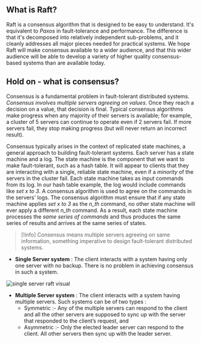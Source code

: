 ## What is Raft?

Raft is a consensus algorithm that is designed to be easy to understand. It's equivalent to _Paxos_ in fault-tolerance and performance. The difference is that it's decomposed into relatively independent sub-problems, and it cleanly addresses all major pieces needed for practical systems.
We hope Raft will make consensus available to a wider audience, and that this wider audience will be able to develop a variety of higher quality consensus-based systems than are available today.

## Hold on - what is consensus?

Consensus is a fundamental problem in fault-tolerant distributed systems. _Consensus involves multiple servers agreeing on values_. Once they reach a decision on a value, that decision is final. Typical consensus algorithms make progress when any majority of their servers is available; for example, a cluster of 5 servers can continue to operate even if 2 servers fail. If more servers fail, they stop making progress (but will never return an incorrect result).

Consensus typically arises in the context of replicated state machines, a general approach to building fault-tolerant systems. Each server has a state machine and a log. The state machine is the component that we want to make fault-tolerant, such as a hash table. It will appear to clients that they are interacting with a single, reliable state machine, even if a _minority_ of the servers in the cluster fail. Each state machine takes as input commands from its log. In our hash table example, the log would include commands like _set x to 3_. A consensus algorithm is used to agree on the commands in the servers' logs. The consensus algorithm must ensure that if any state machine applies _set x to 3_ as the _n_th_ command, no other state machine will ever apply a different _n_th_ command. As a result, each state machine processes the _same series of commands_ and thus produces the same series of results and arrives at the same series of states.

> [!info]
> Consensus means multiple servers agreeing on same information, something imperative to design fault-tolerant distributed systems.

- **Single Server system** : The client interacts with a system having only one server with no backup. There is no problem in achieving consensus in such a system.

![single server raft visual](https://media.geeksforgeeks.org/wp-content/uploads/single-server-1-raft-visual.png)

- **Multiple Server system** : The client interacts with a system having multiple servers. Such systems can be of two types :
  - Symmetric :- Any of the multiple servers can respond to the client and all the other servers are supposed to sync up with the server that responded to the client’s request, and
  - Asymmetric :- Only the elected leader server can respond to the client. All other servers then sync up with the leader server.
